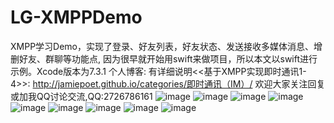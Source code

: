 # LG-XMPPDemo
XMPP学习Demo，实现了登录、好友列表，好友状态、发送接收多媒体消息、增删好友、群聊等功能点, 因为很早就开始用swift来做项目，所以本文以swift进行示例。Xcode版本为7.3.1
个人博客: 有详细说明<<基于XMPP实现即时通讯1-4>>: http://jamiepoet.github.io/categories/即时通讯（IM）/ 
欢迎大家关注回复或加我QQ讨论交流,QQ:2726786161
 ![image](https://github.com/Jamie-Ling-iOS/LG-XMPPDemo/blob/master/Demo-Pic/Login.png)
 ![image](https://github.com/Jamie-Ling-iOS/LG-XMPPDemo/blob/master/Demo-Pic/FriendList.png)
 ![image](https://github.com/Jamie-Ling-iOS/LG-XMPPDemo/blob/master/Demo-Pic/FriendChat0.png)
 ![image](https://github.com/Jamie-Ling-iOS/LG-XMPPDemo/blob/master/Demo-Pic/FriendChat1.png)
 ![image](https://github.com/Jamie-Ling-iOS/LG-XMPPDemo/blob/master/Demo-Pic/FriendChat2.png)
 ![image](https://github.com/Jamie-Ling-iOS/LG-XMPPDemo/blob/master/Demo-Pic/Menu.png)
 ![image](https://github.com/Jamie-Ling-iOS/LG-XMPPDemo/blob/master/Demo-Pic/AddFriend.png)
 ![image](https://github.com/Jamie-Ling-iOS/LG-XMPPDemo/blob/master/Demo-Pic/CreateRoom.png)
 ![image](https://github.com/Jamie-Ling-iOS/LG-XMPPDemo/blob/master/Demo-Pic/RoomChat.png)